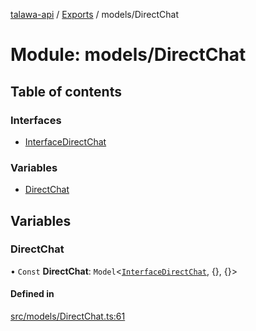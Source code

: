[talawa-api](../README.md) / [Exports](../modules.md) / models/DirectChat

# Module: models/DirectChat

## Table of contents

### Interfaces

- [InterfaceDirectChat](../interfaces/models_DirectChat.InterfaceDirectChat.md)

### Variables

- [DirectChat](models_DirectChat.md#directchat)

## Variables

### DirectChat

• `Const` **DirectChat**: `Model`<[`InterfaceDirectChat`](../interfaces/models_DirectChat.InterfaceDirectChat.md), {}, {}\>

#### Defined in

[src/models/DirectChat.ts:61](https://github.com/Nitya-Pasrija/talawa-api/blob/faae1c9/src/models/DirectChat.ts#L61)
